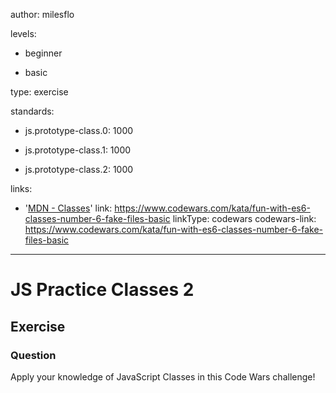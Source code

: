 author: milesflo

levels:

  - beginner

  - basic

type: exercise

standards:

  - js.prototype-class.0: 1000

  - js.prototype-class.1: 1000

  - js.prototype-class.2: 1000

links:

  - '[MDN - Classes](https://developer.mozilla.org/en-US/docs/Web/JavaScript/Reference/Classes)'
link: https://www.codewars.com/kata/fun-with-es6-classes-number-6-fake-files-basic
linkType: codewars
codewars-link: https://www.codewars.com/kata/fun-with-es6-classes-number-6-fake-files-basic

---
# JS Practice Classes 2
## Exercise
### Question

Apply your knowledge of JavaScript Classes in this Code Wars challenge!
